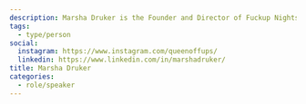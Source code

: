 ```yaml
---
description: Marsha Druker is the Founder and Director of Fuckup Nights Toronto and Kitchener-Waterloo, chapters of the global speaker series and community that shares stories of professional failure in 300+ cities. A passionate community builder, Marsha loves bringing people together to have genuine conversations about all sides of entrepreneurship, failure and mental health. She believes that vulnerability makes us stronger, not weaker.
tags:
  - type/person
social:
  instagram: https://www.instagram.com/queenoffups/
  linkedin: https://www.linkedin.com/in/marshadruker/
title: Marsha Druker
categories:
  - role/speaker
---
```


